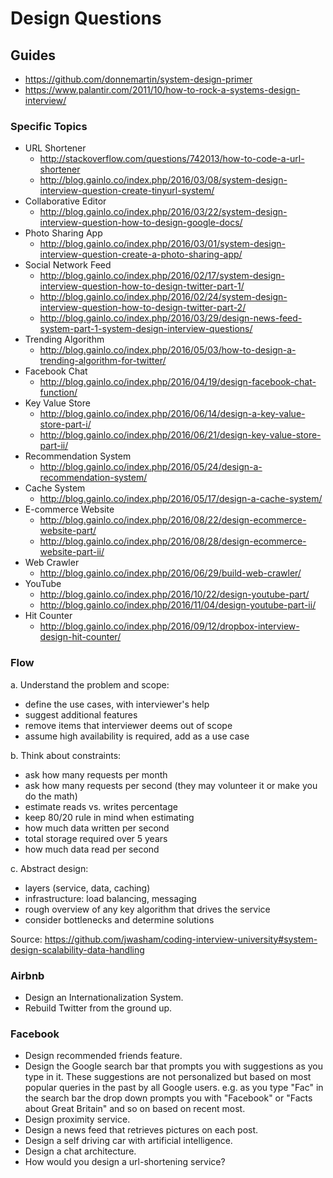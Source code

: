 Design Questions
==

## Guides

- https://github.com/donnemartin/system-design-primer
- https://www.palantir.com/2011/10/how-to-rock-a-systems-design-interview/

### Specific Topics

- URL Shortener
  - http://stackoverflow.com/questions/742013/how-to-code-a-url-shortener
  - http://blog.gainlo.co/index.php/2016/03/08/system-design-interview-question-create-tinyurl-system/
- Collaborative Editor
  - http://blog.gainlo.co/index.php/2016/03/22/system-design-interview-question-how-to-design-google-docs/
- Photo Sharing App
  - http://blog.gainlo.co/index.php/2016/03/01/system-design-interview-question-create-a-photo-sharing-app/
- Social Network Feed
  - http://blog.gainlo.co/index.php/2016/02/17/system-design-interview-question-how-to-design-twitter-part-1/
  - http://blog.gainlo.co/index.php/2016/02/24/system-design-interview-question-how-to-design-twitter-part-2/
  - http://blog.gainlo.co/index.php/2016/03/29/design-news-feed-system-part-1-system-design-interview-questions/
- Trending Algorithm
  - http://blog.gainlo.co/index.php/2016/05/03/how-to-design-a-trending-algorithm-for-twitter/
- Facebook Chat
  - http://blog.gainlo.co/index.php/2016/04/19/design-facebook-chat-function/
- Key Value Store
  - http://blog.gainlo.co/index.php/2016/06/14/design-a-key-value-store-part-i/
  - http://blog.gainlo.co/index.php/2016/06/21/design-key-value-store-part-ii/
- Recommendation System
  - http://blog.gainlo.co/index.php/2016/05/24/design-a-recommendation-system/
- Cache System
  - http://blog.gainlo.co/index.php/2016/05/17/design-a-cache-system/
- E-commerce Website
  - http://blog.gainlo.co/index.php/2016/08/22/design-ecommerce-website-part/
  - http://blog.gainlo.co/index.php/2016/08/28/design-ecommerce-website-part-ii/
- Web Crawler
  - http://blog.gainlo.co/index.php/2016/06/29/build-web-crawler/
- YouTube
  - http://blog.gainlo.co/index.php/2016/10/22/design-youtube-part/
  - http://blog.gainlo.co/index.php/2016/11/04/design-youtube-part-ii/
- Hit Counter
  - http://blog.gainlo.co/index.php/2016/09/12/dropbox-interview-design-hit-counter/

### Flow

a. Understand the problem and scope:
- define the use cases, with interviewer's help
- suggest additional features
- remove items that interviewer deems out of scope
- assume high availability is required, add as a use case

b. Think about constraints:
- ask how many requests per month
- ask how many requests per second (they may volunteer it or make you do the math)
- estimate reads vs. writes percentage
- keep 80/20 rule in mind when estimating
- how much data written per second
- total storage required over 5 years
- how much data read per second

c. Abstract design:
- layers (service, data, caching)
- infrastructure: load balancing, messaging
- rough overview of any key algorithm that drives the service
- consider bottlenecks and determine solutions

Source: https://github.com/jwasham/coding-interview-university#system-design-scalability-data-handling

### Airbnb

- Design an Internationalization System.
- Rebuild Twitter from the ground up.

### Facebook

- Design recommended friends feature.
- Design the Google search bar that prompts you with suggestions as you type in it. These suggestions are not personalized but based on most popular queries in the past by all Google users. e.g. as you type "Fac" in the search bar the drop down prompts you with "Facebook" or "Facts about Great Britain" and so on based on recent most.
- Design proximity service.
- Design a news feed that retrieves pictures on each post.
- Design a self driving car with artificial intelligence.
- Design a chat architecture.
- How would you design a url-shortening service?

